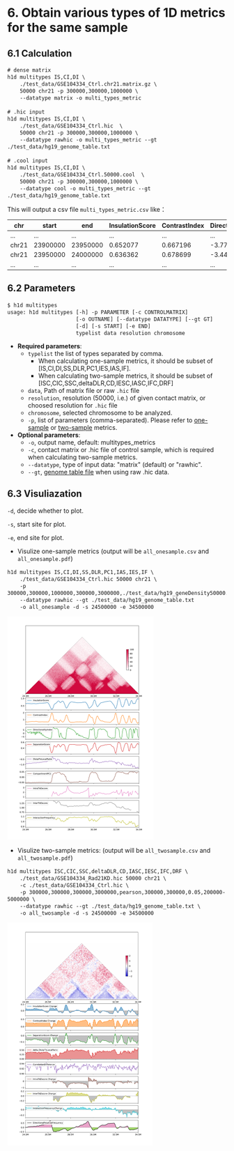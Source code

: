 # 6. Obtain various types of 1D metrics for the same sample

## 6.1 Calculation

``` shell
# dense matrix
h1d multitypes IS,CI,DI \
	./test_data/GSE104334_Ctrl.chr21.matrix.gz \
	50000 chr21 -p 300000,300000,1000000 \
	--datatype matrix -o multi_types_metric
	
# .hic input
h1d multitypes IS,CI,DI \
	./test_data/GSE104334_Ctrl.hic  \
	50000 chr21 -p 300000,300000,1000000 \
	--datatype rawhic -o multi_types_metric --gt ./test_data/hg19_genome_table.txt 

# .cool input
h1d multitypes IS,CI,DI \
	./test_data/GSE104334_Ctrl.50000.cool  \
	50000 chr21 -p 300000,300000,1000000 \
	--datatype cool -o multi_types_metric --gt ./test_data/hg19_genome_table.txt 
```

This will output a csv file `multi_types_metric.csv` like：

| chr   | start    | end      | InsulationScore | ContrastIndex | DirectionalityIndex |
| ----- | -------- | -------- | --------------- | ------------- | ------------------- |
| ...   | ...      | ...      | ...             | ...           | ...                 |
| chr21 | 23900000 | 23950000 | 0.652077        | 0.667196      | -3.776812           |
| chr21 | 23950000 | 24000000 | 0.636362        | 0.678699      | -3.448456           |
| ...   | ...      | ...      | ...             | ...           | ...                 |

## 6.2 Parameters

``` 
$ h1d multitypes
usage: h1d multitypes [-h] -p PARAMETER [-c CONTROLMATRIX]
                      [-o OUTNAME] [--datatype DATATYPE] [--gt GT]
                      [-d] [-s START] [-e END]
                      typelist data resolution chromosome
```

- **Required parameters**:
  - `typelist` the list of types separated by comma. 
    - When calculating one-sample metrics, it should be subset of [IS,CI,DI,SS,DLR,PC1,IES,IAS,IF]. 
    - When calculating two-sample metrics, it should be subset of [ISC,CIC,SSC,deltaDLR,CD,IESC,IASC,IFC,DRF]
  - `data`, Path of matrix file or raw `.hic` file 
  - `resolution`, resolution (50000, i.e.) of given contact matrix, or choosed resolution for `.hic` file
  - `chromosome`, selected chromosome to be analyzed.
  - `-p`, list of parameters (comma-separated). Please refer to [one-sample](https://h1d.readthedocs.io/en/latest/onesample.html#usage) or [two-sample](https://h1d.readthedocs.io/en/latest/twosample.html#usage) metrics.
- **Optional parameters**:
  - `-o`, output name, default: multitypes_metrics
  - `-c`, contact matrix or .hic file of control sample, which is required when calculating two-sample metrics.
  -  `--datatype`, type of input data: "matrix" (default) or "rawhic".
  - `--gt`, [genome table file](https://h1d.readthedocs.io/en/latest/overview.html#input-format) when using raw .hic data.

## 6.3 Visuliazation

`-d`, decide whether to plot.

`-s`, start site for plot.

`-e`, end site for plot.

- Visulize one-sample metrics (output will be `all_onesample.csv` and `all_onesample.pdf`)

``` shell
h1d multitypes IS,CI,DI,SS,DLR,PC1,IAS,IES,IF \
	./test_data/GSE104334_Ctrl.hic 50000 chr21 \
	-p 300000,300000,1000000,300000,3000000,./test_data/hg19_geneDensity50000.txt,300000,300000,0.05 
	--datatype rawhic --gt ./test_data/hg19_genome_table.txt 
	-o all_onesample -d -s 24500000 -e 34500000
```

<img src="_static/4-3-1.png" alt="RTDimport" style="zoom:50%;" />

- Visulize two-sample metrics: (output will be `all_twosample.csv` and `all_twosample.pdf`)

``` shell
h1d multitypes ISC,CIC,SSC,deltaDLR,CD,IASC,IESC,IFC,DRF \
	./test_data/GSE104334_Rad21KD.hic 50000 chr21 \
	-c ./test_data/GSE104334_Ctrl.hic \
	-p 300000,300000,300000,3000000,pearson,300000,300000,0.05,200000-5000000 \ 
	--datatype rawhic --gt ./test_data/hg19_genome_table.txt \
	-o all_twosample -d -s 24500000 -e 34500000
```

<img src="_static/4-3-2.png" alt="RTDimport" style="zoom:50%;" />